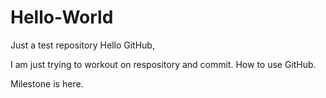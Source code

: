 # Hello-World
Just a test repository
Hello GitHub,

I am just trying to workout on respository and commit.
How to use GitHub.

Milestone is here.
